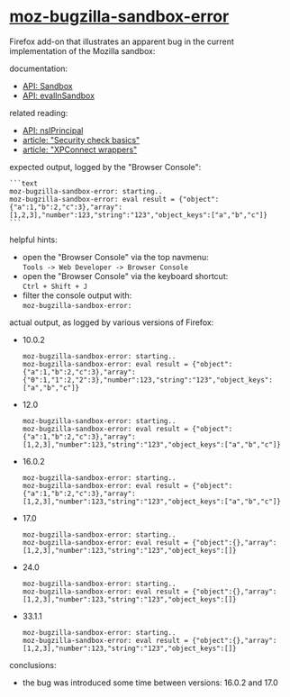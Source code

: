 # [moz-bugzilla-sandbox-error](https://github.com/warren-bank/moz-bugzilla-sandbox-error)

Firefox add-on that illustrates an apparent bug in the current implementation of the Mozilla sandbox:

documentation:
  * [API: Sandbox](https://developer.mozilla.org/en-US/docs/Components.utils.Sandbox)
  * [API: evalInSandbox](https://developer.mozilla.org/en-US/docs/Components.utils.evalInSandbox)

related reading:
  * [API: nsIPrincipal](https://developer.mozilla.org/en-US/docs/Mozilla/Tech/XPCOM/Reference/Interface/nsIPrincipal)
  * [article: "Security check basics"](https://developer.mozilla.org/en-US/docs/Security_check_basics)
  * [article: "XPConnect wrappers"](https://developer.mozilla.org/en-US/docs/Mozilla/Tech/XPCOM/Language_bindings/XPConnect/XPConnect_wrappers)

expected output, logged by the "Browser Console":

    ```text
    moz-bugzilla-sandbox-error: starting..
    moz-bugzilla-sandbox-error: eval result = {"object":{"a":1,"b":2,"c":3},"array":[1,2,3],"number":123,"string":"123","object_keys":["a","b","c"]}
    ```

helpful hints:
  * open the "Browser Console" via the top navmenu:<br>
    `Tools -> Web Developer -> Browser Console`
  * open the "Browser Console" via the keyboard shortcut:<br>
    `Ctrl + Shift + J`
  * filter the console output with:<br>
    `moz-bugzilla-sandbox-error:`

actual output, as logged by various versions of Firefox:
  * 10.0.2

    ```text
    moz-bugzilla-sandbox-error: starting..
    moz-bugzilla-sandbox-error: eval result = {"object":{"a":1,"b":2,"c":3},"array":{"0":1,"1":2,"2":3},"number":123,"string":"123","object_keys":["a","b","c"]}
    ```
  * 12.0

    ```text
    moz-bugzilla-sandbox-error: starting..
    moz-bugzilla-sandbox-error: eval result = {"object":{"a":1,"b":2,"c":3},"array":[1,2,3],"number":123,"string":"123","object_keys":["a","b","c"]}
    ```
  * 16.0.2

    ```text
    moz-bugzilla-sandbox-error: starting..
    moz-bugzilla-sandbox-error: eval result = {"object":{"a":1,"b":2,"c":3},"array":[1,2,3],"number":123,"string":"123","object_keys":["a","b","c"]}
    ```
  * 17.0

    ```text
    moz-bugzilla-sandbox-error: starting..
    moz-bugzilla-sandbox-error: eval result = {"object":{},"array":[1,2,3],"number":123,"string":"123","object_keys":[]}
    ```
  * 24.0

    ```text
    moz-bugzilla-sandbox-error: starting..
    moz-bugzilla-sandbox-error: eval result = {"object":{},"array":[1,2,3],"number":123,"string":"123","object_keys":[]}
    ```
  * 33.1.1

    ```text
    moz-bugzilla-sandbox-error: starting..
    moz-bugzilla-sandbox-error: eval result = {"object":{},"array":[1,2,3],"number":123,"string":"123","object_keys":[]}
    ```

conclusions:
  * the bug was introduced some time between versions: 16.0.2 and 17.0
